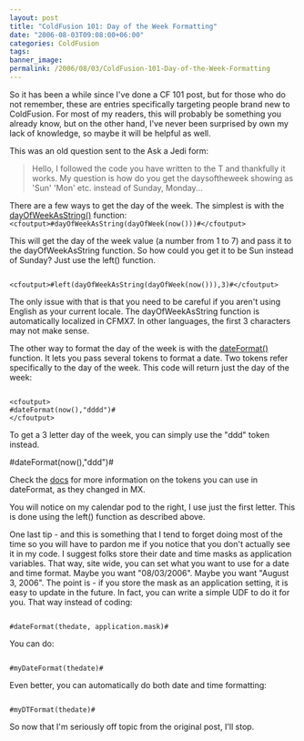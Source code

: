 ```yaml
---
layout: post
title: "ColdFusion 101: Day of the Week Formatting"
date: "2006-08-03T09:08:00+06:00"
categories: ColdFusion 
tags: 
banner_image: 
permalink: /2006/08/03/ColdFusion-101-Day-of-the-Week-Formatting
---
```


So it has been a while since I've done a CF 101 post, but for those who do not remember, these are entries specifically targeting people brand new to ColdFusion. For most of my readers, this will probably be something you already know, but on the other hand, I've never been surprised by own my lack of knowledge, so maybe it will be helpful as well. 

This was an old question sent to the Ask a Jedi form:

<blockquote>
Hello, I followed the code you have written to the T and thankfully it works. My question is how do you get the daysoftheweek showing as 'Sun' 'Mon' etc. instead of Sunday, Monday...
</blockquote>
<!--more-->
There are a few ways to get the day of the week. The simplest is with the <a href="http://www.techfeed.net/cfQuickDocs/?DayOfWeekAsString">dayOfWeekAsString()</a> function:

<code>
&lt;cfoutput&gt;#dayOfWeekAsString(dayOfWeek(now()))#&lt;/cfoutput&gt;
</code>

This will get the day of the week value (a number from 1 to 7) and pass it to the dayOfWeekAsString function. So how could you get it to be Sun instead of Sunday? Just use the left() function. 

<code>
&lt;cfoutput&gt;#left(dayOfWeekAsString(dayOfWeek(now())),3)#&lt;/cfoutput&gt;
</code>

The only issue with that is that you need to be careful if you aren't using English as your current locale. The dayOfWeekAsString function is automatically localized in CFMX7. In other languages, the first 3 characters may not make sense. 

The other way to format the day of the week is with the <a href="http://www.techfeed.net/cfQuickDocs/?DateFormat">dateFormat()</a> function. It lets you pass several tokens to format a date. Two tokens refer specifically to the day of the week. This code will return just the day of the week:

<code>
&lt;cfoutput&gt;
#dateFormat(now(),"dddd")#
&lt;/cfoutput&gt;
</code>

To get a 3 letter day of the week, you can simply use the "ddd" token instead.

<cfoutput>
#dateFormat(now(),"ddd")#
</cfoutput>

Check the <a href="http://www.techfeed.net/cfQuickDocs/?DateFormat">docs</a> for more information on the tokens you can use in dateFormat, as they changed in MX. 

You will notice on my calendar pod to the right, I use just the first letter. This is done using the left() function as described above. 

One last tip - and this is something that I tend to forget doing most of the time so you will have to pardon me if you notice that you don't actually see it in my code. I suggest folks store their date and time masks as application variables. That way, site wide, you can set what you want to use for a date and time format. Maybe you want "08/03/2006". Maybe you want "August 3, 2006". The point is - if you store the mask as an application setting, it is easy to update in the future. In fact, you can write a simple UDF to do it for you. That way instead of coding:

<code>
#dateFormat(thedate, application.mask)#
</code>

You can do:

<code>
#myDateFormat(thedate)#
</code>

Even better, you can automatically do both date and time formatting:

<code>
#myDTFormat(thedate)#
</code>

So now that I'm seriously off topic from the original post, I'll stop.